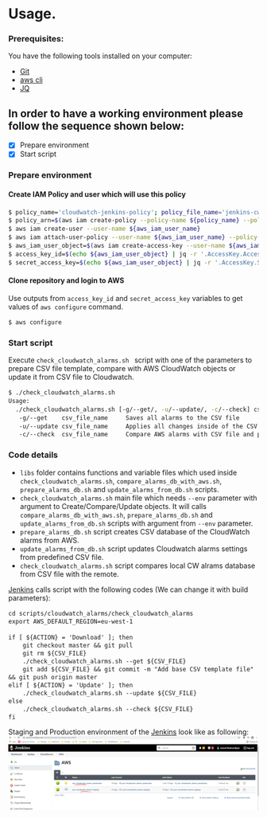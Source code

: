 # Usage.
### Prerequisites:

You have the following tools installed on your computer:

- [Git](https://git-scm.com/downloads "Git downloads page") 
- [aws cli](https://docs.aws.amazon.com/cli/latest/userguide/install-cliv2.html "AWS CLI install page")
- [JQ](https://stedolan.github.io/jq/download/ "Tool to parse Json data")

## In order to have a working environment please follow the sequence shown below:
- [x] Prepare environment
- [x] Start script

### Prepare environment
#### Create IAM Policy and user which will use this policy
```bash
$ policy_name='cloudwatch-jenkins-policy'; policy_file_name='jenkins-cw-policy.json'; aws_iam_user_name='cw-jenkins'
$ policy_arn=$(aws iam create-policy --policy-name ${policy_name} --policy-document file://${policy_file_name} | jq -r '.Policy.Arn')
$ aws iam create-user --user-name ${aws_iam_user_name}
$ aws iam attach-user-policy --user-name ${aws_iam_user_name} --policy-arn ${policy_arn}
$ aws_iam_user_object=$(aws iam create-access-key --user-name ${aws_iam_user_name})
$ access_key_id=$(echo ${aws_iam_user_object} | jq -r '.AccessKey.AccessKeyId')
$ secret_access_key=$(echo ${aws_iam_user_object} | jq -r '.AccessKey.SecretAccessKey')
```

#### Clone repository and login to AWS
Use outputs from `access_key_id` and `secret_access_key` variables to get values of `aws configure` command.
```bash
$ aws configure
```

### Start script
 
Execute `check_cloudwatch_alarms.sh ` script with one of the parameters to prepare CSV file template, compare with AWS CloudWatch objects or update it from CSV file to Cloudwatch.
```bash
$ ./check_cloudwatch_alarms.sh 
Usage: 
  ./check_cloudwatch_alarms.sh [-g/--get/, -u/--update/, -c/--check] csv_file_name
   -g/--get    csv_file_name     Saves all alarms to the CSV file
   -u/--update csv_file_name     Applies all changes inside of the CSV file to the AWS Cloudwatch alarms
   -c/--check  csv_file_name     Compare AWS alarms with CSV file and prints the names of the alarms
```
### Code details

- `libs` folder contains functions and variable files which used inside `check_cloudwatch_alarms.sh`, `compare_alarms_db_with_aws.sh`, `prepare_alarms_db.sh` and `update_alarms_from_db.sh` scripts.
- `check_cloudwatch_alarms.sh` main file which needs `--env` parameter with argument to Create/Compare/Update objects. It will calls `compare_alarms_db_with_aws.sh`, `prepare_alarms_db.sh` and `update_alarms_from_db.sh` scripts with argument from `--env` parameter. 
- `prepare_alarms_db.sh` script creates CSV database of the CloudWatch alarms from AWS. 
- `update_alarms_from_db.sh` script updates Cloudwatch alarms settings from predefined CSV file.
- `check_cloudwatch_alarms.sh` script compares local CW alrams database from CSV file with the remote.

[Jenkins](https://jenkins.project.net/view/SysOps/job/CloudAlarms/job/AWS/ "Jenkins CloudWatch Jobs") calls script with the following codes (We can change it with build parameters):
```
cd scripts/cloudwatch_alarms/check_cloudwatch_alarms
export AWS_DEFAULT_REGION=eu-west-1

if [ ${ACTION} = 'Download' ]; then
    git checkout master && git pull 
    git rm ${CSV_FILE} 
    ./check_cloudwatch_alarms.sh --get ${CSV_FILE}
    git add ${CSV_FILE} && git commit -m "Add base CSV template file" && git push origin master
elif [ ${ACTION} = 'Update' ]; then
    ./check_cloudwatch_alarms.sh --update ${CSV_FILE}
else
    ./check_cloudwatch_alarms.sh --check ${CSV_FILE}
fi
```

Staging and Production environment of the [Jenkins](https://jenkins.project.net/view/SysOps/job/CloudAlarms/job/AWS/ "Jenkins CloudWatch Jobs") look like as following:
![jenkinscwjobs](images/Jenkins_Calls_CW.png "Jenkins CW Jobs")